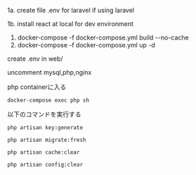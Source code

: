 1a. create file .env  for laravel if using laravel

1b. install react at local for dev environment

1. docker-compose -f docker-compose.yml build --no-cache
2. docker-compose -f docker-compose.yml up -d

create .env in web/

uncomment mysql,php,nginx

php containerに入る

```
docker-compose exec php sh
```

以下のコマンドを実行する

```
php artisan key:generate

php artisan migrate:fresh

php artisan cache:clear

php artisan config:clear
```